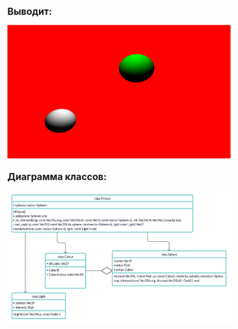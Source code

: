 ## Выводит:

<p align="center"><img src="/Work.jpg?invert_in_darkmode&sanitize=true" align=middle width=586.2915617pt height=300.90601885pt/></p>

## Диаграмма классов:

<p align="center"><img src="/diagramm.png?invert_in_darkmode&sanitize=true" align=middle width=586.2915617pt height=300.90601885pt/></p>
